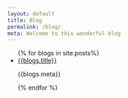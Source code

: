 ```yaml
---
layout: default
title: Blog
permalink: /blog/
meta: Welcome to this wonderful blog
---
```


<ul>
  {% for blogs in site.posts%}
  <li>
  <a href="{{site.baseurl}}/{{blogs.permalink}}">{{blogs.title}}</a>
  <p>{{blogs.meta}}</p>
</li>
{% endfor %}
</ul>
